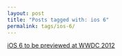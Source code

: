 ```yaml
---
layout: post
title: "Posts tagged with: ios 6"
permalink: tags/ios-6/
---
```

[iOS 6 to be previewed at WWDC 2012](/2012/06/ios-6-to-be-previewed-at-wwdc-2012)
